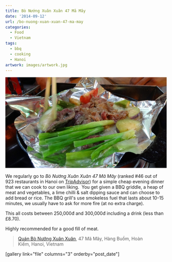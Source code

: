 ```yaml
---
title: Bò Nướng Xuân Xuân 47 Mã Mây
date: '2014-09-12'
url: /bo-nuong-xuan-xuan-47-ma-may
categories:
  - Food
  - Vietnam
tags:
  - bbq
  - cooking
  - Hanoi
artwork: images/artwork.jpg
---
```


![](images/DSC00609-1024x575.jpg)

We regularly go to _Bò Nướng Xuân Xuân 47 Mã Mây_ (ranked #46 out of 923 restaurants in Hanoi on [TripAdvisor](http://www.tripadvisor.co.uk/Restaurant_Review-g293924-d2391034-Reviews-Xuan_Xuan-Hanoi.html "Xuan Xuan on TripAdvisor")) for a simple cheap evening dinner that we can cook to our own liking.  You get given a BBQ griddle, a heap of meat and vegetables, a lime chilli & salt dipping sauce and can choose to add bread or rice. The BBQ grill's use smokeless fuel that lasts about 10-15 minutes, we usually have to ask for more fire (at no extra charge).

This all costs between 250,000đ and 300,000đ including a drink (less than £8.70).

Highly recommended for a good fill of meat.

> [Quán Bò Nướng Xuân Xuân](https://plus.google.com/116293814760268920345/about "Google+"), 47 Mã Mây, Hàng Buồm, Hoàn Kiếm, Hanoi, Vietnam

\[gallery link="file" columns="3" orderby="post\_date"\]
